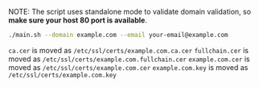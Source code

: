 NOTE: The script uses standalone mode to validate domain validation, so **make sure your host 80 port is available**.

```sh
./main.sh --domain example.com --email your-email@example.com
```


`ca.cer` is moved as `/etc/ssl/certs/example.com.ca.cer`
`fullchain.cer` is moved as `/etc/ssl/certs/example.com.fullchain.cer`
`example.com.cer` is moved as `/etc/ssl/certs/example.com.cer`
`example.com.key` is moved as `/etc/ssl/certs/example.com.key`

